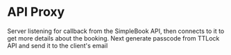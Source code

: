 # API Proxy

Server listening for callback from the SimpleBook API, then connects to it to get more details about the booking. Next generate passcode from TTLock API and send it to the client's email
